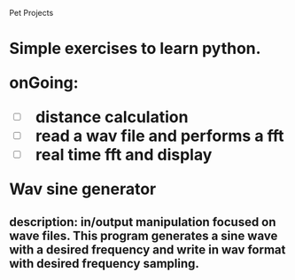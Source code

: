 Pet Projects <h1>
Simple exercises to learn python.

onGoing:
-[ ] distance calculation
-[ ] read a wav file and performs a fft
-[ ] real time fft and display 

Wav sine generator <h2>

description: in/output manipulation focused on wave files.
This program generates a sine wave with a desired frequency and write in wav format with desired frequency sampling.
